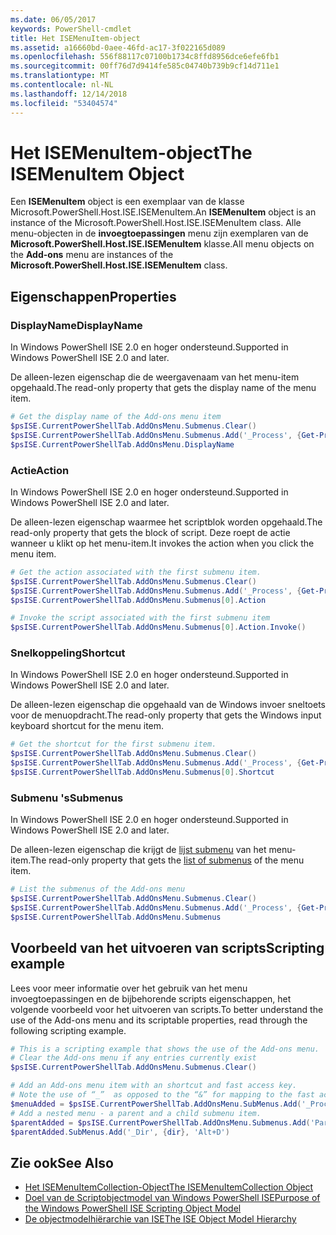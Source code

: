 ```yaml
---
ms.date: 06/05/2017
keywords: PowerShell-cmdlet
title: Het ISEMenuItem-object
ms.assetid: a16660bd-0aee-46fd-ac17-3f022165d089
ms.openlocfilehash: 556f88117c07100b1734c8ffd8956dce6efe6fb1
ms.sourcegitcommit: 00ff76d7d9414fe585c04740b739b9cf14d711e1
ms.translationtype: MT
ms.contentlocale: nl-NL
ms.lasthandoff: 12/14/2018
ms.locfileid: "53404574"
---
```

# <a name="the-isemenuitem-object"></a><span data-ttu-id="cb338-103">Het ISEMenuItem-object</span><span class="sxs-lookup"><span data-stu-id="cb338-103">The ISEMenuItem Object</span></span>

<span data-ttu-id="cb338-104">Een **ISEMenuItem** object is een exemplaar van de klasse Microsoft.PowerShell.Host.ISE.ISEMenuItem.</span><span class="sxs-lookup"><span data-stu-id="cb338-104">An **ISEMenuItem** object is an instance of the Microsoft.PowerShell.Host.ISE.ISEMenuItem class.</span></span> <span data-ttu-id="cb338-105">Alle menu-objecten in de **invoegtoepassingen** menu zijn exemplaren van de **Microsoft.PowerShell.Host.ISE.ISEMenuItem** klasse.</span><span class="sxs-lookup"><span data-stu-id="cb338-105">All menu objects on the **Add-ons** menu are instances of the **Microsoft.PowerShell.Host.ISE.ISEMenuItem** class.</span></span>

## <a name="properties"></a><span data-ttu-id="cb338-106">Eigenschappen</span><span class="sxs-lookup"><span data-stu-id="cb338-106">Properties</span></span>

### <a name="displayname"></a><span data-ttu-id="cb338-107">DisplayName</span><span class="sxs-lookup"><span data-stu-id="cb338-107">DisplayName</span></span>

<span data-ttu-id="cb338-108">In Windows PowerShell ISE 2.0 en hoger ondersteund.</span><span class="sxs-lookup"><span data-stu-id="cb338-108">Supported in Windows PowerShell ISE 2.0 and later.</span></span>

<span data-ttu-id="cb338-109">De alleen-lezen eigenschap die de weergavenaam van het menu-item opgehaald.</span><span class="sxs-lookup"><span data-stu-id="cb338-109">The read-only property that gets the display name of the menu item.</span></span>

```powershell
# Get the display name of the Add-ons menu item
$psISE.CurrentPowerShellTab.AddOnsMenu.Submenus.Clear()
$psISE.CurrentPowerShellTab.AddOnsMenu.Submenus.Add('_Process', {Get-Process}, 'Alt+P')
$psISE.CurrentPowerShellTab.AddOnsMenu.DisplayName
```

### <a name="action"></a><span data-ttu-id="cb338-110">Actie</span><span class="sxs-lookup"><span data-stu-id="cb338-110">Action</span></span>

<span data-ttu-id="cb338-111">In Windows PowerShell ISE 2.0 en hoger ondersteund.</span><span class="sxs-lookup"><span data-stu-id="cb338-111">Supported in Windows PowerShell ISE 2.0 and later.</span></span>

<span data-ttu-id="cb338-112">De alleen-lezen eigenschap waarmee het scriptblok worden opgehaald.</span><span class="sxs-lookup"><span data-stu-id="cb338-112">The read-only property that gets the block of script.</span></span> <span data-ttu-id="cb338-113">Deze roept de actie wanneer u klikt op het menu-item.</span><span class="sxs-lookup"><span data-stu-id="cb338-113">It invokes the action when you click the menu item.</span></span>

```powershell
# Get the action associated with the first submenu item.
$psISE.CurrentPowerShellTab.AddOnsMenu.Submenus.Clear()
$psISE.CurrentPowerShellTab.AddOnsMenu.Submenus.Add('_Process', {Get-Process}, 'Alt+P')
$psISE.CurrentPowerShellTab.AddOnsMenu.Submenus[0].Action

# Invoke the script associated with the first submenu item
$psISE.CurrentPowerShellTab.AddOnsMenu.Submenus[0].Action.Invoke()
```

### <a name="shortcut"></a><span data-ttu-id="cb338-114">Snelkoppeling</span><span class="sxs-lookup"><span data-stu-id="cb338-114">Shortcut</span></span>

<span data-ttu-id="cb338-115">In Windows PowerShell ISE 2.0 en hoger ondersteund.</span><span class="sxs-lookup"><span data-stu-id="cb338-115">Supported in Windows PowerShell ISE 2.0 and later.</span></span>

<span data-ttu-id="cb338-116">De alleen-lezen eigenschap die opgehaald van de Windows invoer sneltoets voor de menuopdracht.</span><span class="sxs-lookup"><span data-stu-id="cb338-116">The read-only property that gets the Windows input keyboard shortcut for the menu item.</span></span>

```powershell
# Get the shortcut for the first submenu item.
$psISE.CurrentPowerShellTab.AddOnsMenu.Submenus.Clear()
$psISE.CurrentPowerShellTab.AddOnsMenu.Submenus.Add('_Process', {Get-Process}, 'Alt+P')
$psISE.CurrentPowerShellTab.AddOnsMenu.Submenus[0].Shortcut
```

### <a name="submenus"></a><span data-ttu-id="cb338-117">Submenu 's</span><span class="sxs-lookup"><span data-stu-id="cb338-117">Submenus</span></span>

<span data-ttu-id="cb338-118">In Windows PowerShell ISE 2.0 en hoger ondersteund.</span><span class="sxs-lookup"><span data-stu-id="cb338-118">Supported in Windows PowerShell ISE 2.0 and later.</span></span>

<span data-ttu-id="cb338-119">De alleen-lezen eigenschap die krijgt de [lijst submenu](The-ISEMenuItemCollection-Object.md) van het menu-item.</span><span class="sxs-lookup"><span data-stu-id="cb338-119">The read-only property that gets the [list of submenus](The-ISEMenuItemCollection-Object.md) of the menu item.</span></span>

```powershell
# List the submenus of the Add-ons menu
$psISE.CurrentPowerShellTab.AddOnsMenu.Submenus.Clear()
$psISE.CurrentPowerShellTab.AddOnsMenu.Submenus.Add('_Process', {Get-Process}, 'Alt+P')
$psISE.CurrentPowerShellTab.AddOnsMenu.Submenus
```

## <a name="scripting-example"></a><span data-ttu-id="cb338-120">Voorbeeld van het uitvoeren van scripts</span><span class="sxs-lookup"><span data-stu-id="cb338-120">Scripting example</span></span>

<span data-ttu-id="cb338-121">Lees voor meer informatie over het gebruik van het menu invoegtoepassingen en de bijbehorende scripts eigenschappen, het volgende voorbeeld voor het uitvoeren van scripts.</span><span class="sxs-lookup"><span data-stu-id="cb338-121">To better understand the use of the Add-ons menu and its scriptable properties, read through the following scripting example.</span></span>

```powershell
# This is a scripting example that shows the use of the Add-ons menu.
# Clear the Add-ons menu if any entries currently exist
$psISE.CurrentPowerShellTab.AddOnsMenu.Submenus.Clear()

# Add an Add-ons menu item with an shortcut and fast access key.
# Note the use of “_”  as opposed to the “&” for mapping to the fast access key letter for the menu item.
$menuAdded = $psISE.CurrentPowerShellTab.AddOnsMenu.SubMenus.Add('_Process', {Get-Process}, 'Alt+P')
# Add a nested menu - a parent and a child submenu item.
$parentAdded = $psISE.CurrentPowerShellTab.AddOnsMenu.Submenus.Add('Parent', $null, $null)
$parentAdded.SubMenus.Add('_Dir', {dir}, 'Alt+D')
```

## <a name="see-also"></a><span data-ttu-id="cb338-122">Zie ook</span><span class="sxs-lookup"><span data-stu-id="cb338-122">See Also</span></span>

- [<span data-ttu-id="cb338-123">Het ISEMenuItemCollection-Object</span><span class="sxs-lookup"><span data-stu-id="cb338-123">The ISEMenuItemCollection Object</span></span>](The-ISEMenuItemCollection-Object.md)
- [<span data-ttu-id="cb338-124">Doel van de Scriptobjectmodel van Windows PowerShell ISE</span><span class="sxs-lookup"><span data-stu-id="cb338-124">Purpose of the Windows PowerShell ISE Scripting Object Model</span></span>](Purpose-of-the-Windows-PowerShell-ISE-Scripting-Object-Model.md)
- [<span data-ttu-id="cb338-125">De objectmodelhiërarchie van ISE</span><span class="sxs-lookup"><span data-stu-id="cb338-125">The ISE Object Model Hierarchy</span></span>](The-ISE-Object-Model-Hierarchy.md)